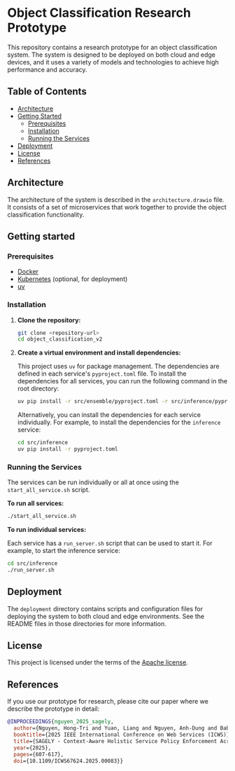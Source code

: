 # Object Classification Research Prototype

This repository contains a research prototype for an object classification system. The system is designed to be deployed on both cloud and edge devices, and it uses a variety of models and technologies to achieve high performance and accuracy.

## Table of Contents

- [Architecture](#architecture)
- [Getting Started](#getting-started)
  - [Prerequisites](#prerequisites)
  - [Installation](#installation)
  - [Running the Services](#running-the-services)
- [Deployment](#deployment)
- [License](#license)
- [References](#references)

## Architecture

The architecture of the system is described in the `architecture.drawio` file. It consists of a set of microservices that work together to provide the object classification functionality.

## Getting started

### Prerequisites

- [Docker](https://www.docker.com/get-started)
- [Kubernetes](https://kubernetes.io/docs/tasks/tools/) (optional, for deployment)
- [uv](https://github.com/astral-sh/uv)

### Installation

1. **Clone the repository:**

   ```bash
   git clone <repository-url>
   cd object_classification_v2
   ```

2. **Create a virtual environment and install dependencies:**

   This project uses `uv` for package management. The dependencies are defined in each service's `pyproject.toml` file. To install the dependencies for all services, you can run the following command in the root directory:

   ```bash
   uv pip install -r src/ensemble/pyproject.toml -r src/inference/pyproject.toml -r src/preprocessing/pyproject.toml -r src/util/pyproject.toml
   ```

   Alternatively, you can install the dependencies for each service individually. For example, to install the dependencies for the `inference` service:

   ```bash
   cd src/inference
   uv pip install -r pyproject.toml
   ```

### Running the Services

The services can be run individually or all at once using the `start_all_service.sh` script.

**To run all services:**

```bash
./start_all_service.sh
```

**To run individual services:**

Each service has a `run_server.sh` script that can be used to start it. For example, to start the inference service:

```bash
cd src/inference
./run_server.sh
```

## Deployment

The `deployment` directory contains scripts and configuration files for deploying the system to both cloud and edge environments. See the README files in those directories for more information.

## License

This project is licensed under the terms of the [Apache license](LICENSE).

## References

If you use our prototype for research, please cite our paper where we describe the prototype in detail:

```bibtex
@INPROCEEDINGS{nguyen_2025_sagely,
  author={Nguyen, Hong-Tri and Yuan, Liang and Nguyen, Anh-Dung and Babar, M. Ali and Truong, Hong-Linh},
  booktitle={2025 IEEE International Conference on Web Services (ICWS)},
  title={SAGELY - Context-Aware Holistic Service Policy Enforcement Across Swarm-Edge Continuum},
  year={2025},
  pages={607-617},
  doi={10.1109/ICWS67624.2025.00083}}
```

